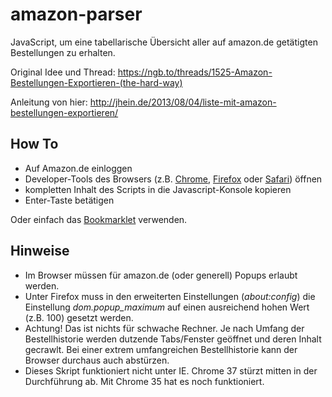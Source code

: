 amazon-parser
=============


JavaScript, um eine tabellarische Übersicht aller auf amazon.de getätigten Bestellungen zu erhalten.

Original Idee und Thread:
https://ngb.to/threads/1525-Amazon-Bestellungen-Exportieren-(the-hard-way)

Anleitung von hier:
http://jhein.de/2013/08/04/liste-mit-amazon-bestellungen-exportieren/

How To
--

* Auf Amazon.de einloggen
* Developer-Tools des Browsers (z.B. [Chrome](https://developer.chrome.com/devtools/docs/console), [Firefox](https://developer.mozilla.org/en-US/docs/Tools/Web_Console) oder [Safari](https://developer.apple.com/safari/tools/)) öffnen
* kompletten Inhalt des Scripts in die Javascript-Konsole kopieren
* Enter-Taste betätigen

Oder einfach das [Bookmarklet](amazonparser-bookmarket.html) verwenden.


Hinweise
--

* Im Browser müssen für amazon.de (oder generell) Popups erlaubt werden.
* Unter Firefox muss in den erweiterten Einstellungen (*about:config*) die Einstellung *dom.popup_maximum* auf einen ausreichend hohen Wert (z.B. 100) gesetzt werden.
* Achtung! Das ist nichts für schwache Rechner. Je nach Umfang der Bestellhistorie werden dutzende Tabs/Fenster geöffnet und deren Inhalt gecrawlt. Bei einer extrem umfangreichen Bestellhistorie kann der Browser durchaus auch abstürzen.
* Dieses Skript funktioniert nicht unter IE. Chrome 37 stürzt mitten in der Durchführung ab. Mit Chrome 35 hat es noch funktioniert.